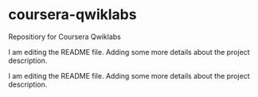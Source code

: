 # coursera-qwiklabs
Repositiory for Coursera Qwiklabs 

I am editing the README file. Adding some more details about the project description.

I am editing the README file. Adding some more details about the project description.


